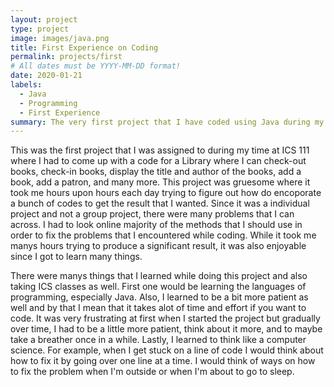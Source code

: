 ```yaml
---
layout: project
type: project
image: images/java.png
title: First Experience on Coding
permalink: projects/first
# All dates must be YYYY-MM-DD format!
date: 2020-01-21
labels:
  - Java
  - Programming
  - First Experience
summary: The very first project that I have coded using Java during my ICS 111 class.
---
```


<div class="ui small rounded images" src= "{{ site.baseurl }}/images/code-example.png">
</div>

This was the first project that I was assigned to during my time at ICS 111 where I had to come up with a code for a Library where I can check-out books, check-in books, display the title and author of the books, add a book, add a patron, and many more. This project was gruesome where it took me hours upon hours each day trying to figure out how do encoporate a bunch of codes to get the result that I wanted. Since it was a individual project and not a group project, there were many problems that I can across. I had to look online majority of the methods that I should use in order to fix the problems that I encountered while coding. While it took me manys hours trying to produce a significant result, it was also enjoyable since I got to learn many things.

There were manys things that I learned while doing this project and also taking ICS classes as well. First one would be learning the languages of programming, especially Java. Also, I learned to be a bit more patient as well and by that I mean that it takes alot of time and effort if you want to code. It was very frustrating at first when I started the project but gradually over time, I had to be a little more patient, think about it more, and to maybe take a breather once in a while. Lastly, I learned to think like a computer science. For example, when I get stuck on a line of code I would think about how to fix it by going over one line at a time. I would think of ways on how to fix the problem when I'm outside or when I'm about to go to sleep. 


